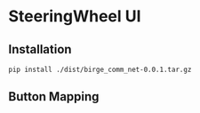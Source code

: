 # SteeringWheel UI

## Installation
```
pip install ./dist/birge_comm_net-0.0.1.tar.gz
```

## Button Mapping
```
```